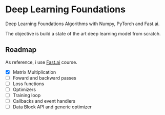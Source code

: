 # Deep Learning Foundations 

Deep Learning Foundations Algorithms with Numpy, PyTorch and Fast.ai.

The objective is build a state of the art deep learning model from scratch. 

## Roadmap 

As reference, i use [Fast.ai](https://course19.fast.ai/part2) course.

- [x] Matrix Multiplication
- [ ] Foward and backward passes
- [ ] Loss functions
- [ ] Optimizers
- [ ] Training loop
- [ ] Callbacks and event handlers
- [ ] Data Block API and generic optimizer